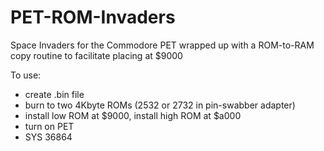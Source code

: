 # PET-ROM-Invaders

Space Invaders for the Commodore PET wrapped up with a ROM-to-RAM copy routine to facilitate placing at $9000

To use:
 - create .bin file
 - burn to two 4Kbyte ROMs (2532 or 2732 in pin-swabber adapter)
 - install low ROM at $9000, install high ROM at $a000
 - turn on PET
 - SYS 36864

